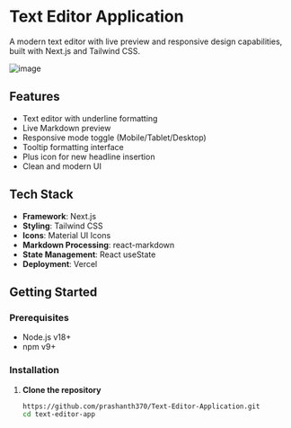 # Text Editor Application

A modern text editor with live preview and responsive design capabilities, built with Next.js and Tailwind CSS.

<!-- Add your screenshot here -->
![image](https://github.com/user-attachments/assets/df99dc04-445c-4859-9192-91297acab626)


## Features

- Text editor with underline formatting
- Live Markdown preview
- Responsive mode toggle (Mobile/Tablet/Desktop)
- Tooltip formatting interface
- Plus icon for new headline insertion
- Clean and modern UI

## Tech Stack

- **Framework**: Next.js
- **Styling**: Tailwind CSS
- **Icons**: Material UI Icons
- **Markdown Processing**: react-markdown
- **State Management**: React useState
- **Deployment**: Vercel

## Getting Started

### Prerequisites

- Node.js v18+
- npm v9+

### Installation

1. **Clone the repository**
   ```bash
   https://github.com/prashanth370/Text-Editor-Application.git
   cd text-editor-app
